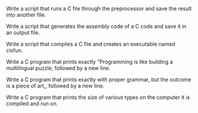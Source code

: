 Write a script that runs a C file through the preprocessor and save the result into another file.

Write a script that generates the assembly code of a C code and save it in an output file.

Write a script that compiles a C file and creates an executable named cisfun.

Write a C program that prints exactly "Programming is like building a multilingual puzzle, followed by a new line.

Write a C program that prints exactly with proper grammar, but the outcome is a piece of art,, followed by a new line.

Write a C program that prints the size of various types on the computer it is compiled and run on.
